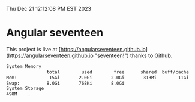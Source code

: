 Thu Dec 21 12:12:08 PM EST 2023

# Angular seventeen


This project is live at [https://angularseventeen.github.io](https://angularseventeen.github.io "seventeen!") thanks to Github.

```bash
System Memory
               total        used        free      shared  buff/cache   available
Mem:            15Gi       2.0Gi       2.0Gi       313Mi        11Gi        13Gi
Swap:          8.0Gi       768Ki       8.0Gi
System Storage
498M	.
```
